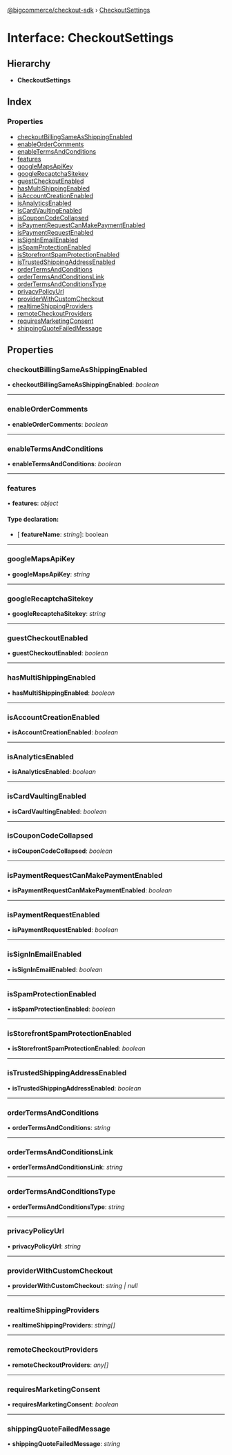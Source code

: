 [@bigcommerce/checkout-sdk](../README.md) › [CheckoutSettings](checkoutsettings.md)

# Interface: CheckoutSettings

## Hierarchy

* **CheckoutSettings**

## Index

### Properties

* [checkoutBillingSameAsShippingEnabled](checkoutsettings.md#checkoutbillingsameasshippingenabled)
* [enableOrderComments](checkoutsettings.md#enableordercomments)
* [enableTermsAndConditions](checkoutsettings.md#enabletermsandconditions)
* [features](checkoutsettings.md#features)
* [googleMapsApiKey](checkoutsettings.md#googlemapsapikey)
* [googleRecaptchaSitekey](checkoutsettings.md#googlerecaptchasitekey)
* [guestCheckoutEnabled](checkoutsettings.md#guestcheckoutenabled)
* [hasMultiShippingEnabled](checkoutsettings.md#hasmultishippingenabled)
* [isAccountCreationEnabled](checkoutsettings.md#isaccountcreationenabled)
* [isAnalyticsEnabled](checkoutsettings.md#isanalyticsenabled)
* [isCardVaultingEnabled](checkoutsettings.md#iscardvaultingenabled)
* [isCouponCodeCollapsed](checkoutsettings.md#iscouponcodecollapsed)
* [isPaymentRequestCanMakePaymentEnabled](checkoutsettings.md#ispaymentrequestcanmakepaymentenabled)
* [isPaymentRequestEnabled](checkoutsettings.md#ispaymentrequestenabled)
* [isSignInEmailEnabled](checkoutsettings.md#issigninemailenabled)
* [isSpamProtectionEnabled](checkoutsettings.md#isspamprotectionenabled)
* [isStorefrontSpamProtectionEnabled](checkoutsettings.md#isstorefrontspamprotectionenabled)
* [isTrustedShippingAddressEnabled](checkoutsettings.md#istrustedshippingaddressenabled)
* [orderTermsAndConditions](checkoutsettings.md#ordertermsandconditions)
* [orderTermsAndConditionsLink](checkoutsettings.md#ordertermsandconditionslink)
* [orderTermsAndConditionsType](checkoutsettings.md#ordertermsandconditionstype)
* [privacyPolicyUrl](checkoutsettings.md#privacypolicyurl)
* [providerWithCustomCheckout](checkoutsettings.md#providerwithcustomcheckout)
* [realtimeShippingProviders](checkoutsettings.md#realtimeshippingproviders)
* [remoteCheckoutProviders](checkoutsettings.md#remotecheckoutproviders)
* [requiresMarketingConsent](checkoutsettings.md#requiresmarketingconsent)
* [shippingQuoteFailedMessage](checkoutsettings.md#shippingquotefailedmessage)

## Properties

###  checkoutBillingSameAsShippingEnabled

• **checkoutBillingSameAsShippingEnabled**: *boolean*

___

###  enableOrderComments

• **enableOrderComments**: *boolean*

___

###  enableTermsAndConditions

• **enableTermsAndConditions**: *boolean*

___

###  features

• **features**: *object*

#### Type declaration:

* \[ **featureName**: *string*\]: boolean

___

###  googleMapsApiKey

• **googleMapsApiKey**: *string*

___

###  googleRecaptchaSitekey

• **googleRecaptchaSitekey**: *string*

___

###  guestCheckoutEnabled

• **guestCheckoutEnabled**: *boolean*

___

###  hasMultiShippingEnabled

• **hasMultiShippingEnabled**: *boolean*

___

###  isAccountCreationEnabled

• **isAccountCreationEnabled**: *boolean*

___

###  isAnalyticsEnabled

• **isAnalyticsEnabled**: *boolean*

___

###  isCardVaultingEnabled

• **isCardVaultingEnabled**: *boolean*

___

###  isCouponCodeCollapsed

• **isCouponCodeCollapsed**: *boolean*

___

###  isPaymentRequestCanMakePaymentEnabled

• **isPaymentRequestCanMakePaymentEnabled**: *boolean*

___

###  isPaymentRequestEnabled

• **isPaymentRequestEnabled**: *boolean*

___

###  isSignInEmailEnabled

• **isSignInEmailEnabled**: *boolean*

___

###  isSpamProtectionEnabled

• **isSpamProtectionEnabled**: *boolean*

___

###  isStorefrontSpamProtectionEnabled

• **isStorefrontSpamProtectionEnabled**: *boolean*

___

###  isTrustedShippingAddressEnabled

• **isTrustedShippingAddressEnabled**: *boolean*

___

###  orderTermsAndConditions

• **orderTermsAndConditions**: *string*

___

###  orderTermsAndConditionsLink

• **orderTermsAndConditionsLink**: *string*

___

###  orderTermsAndConditionsType

• **orderTermsAndConditionsType**: *string*

___

###  privacyPolicyUrl

• **privacyPolicyUrl**: *string*

___

###  providerWithCustomCheckout

• **providerWithCustomCheckout**: *string | null*

___

###  realtimeShippingProviders

• **realtimeShippingProviders**: *string[]*

___

###  remoteCheckoutProviders

• **remoteCheckoutProviders**: *any[]*

___

###  requiresMarketingConsent

• **requiresMarketingConsent**: *boolean*

___

###  shippingQuoteFailedMessage

• **shippingQuoteFailedMessage**: *string*
